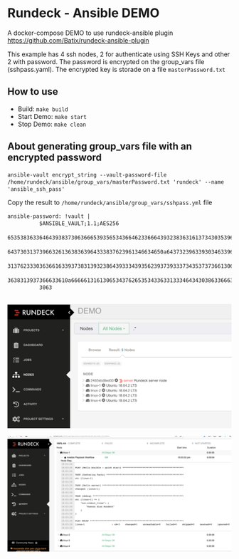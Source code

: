 
# Rundeck - Ansible DEMO

A docker-compose DEMO to use rundeck-ansible plugin https://github.com/Batix/rundeck-ansible-plugin

This example has 4 ssh nodes, 2 for authenticate using SSH Keys and other 2 with password.
The password is encrypted on the group_vars file (sshpass.yaml). The encrypted key is storade on a file `masterPassword.txt`

## How to use

* Build: `make build`
* Start Demo: `make start`
* Stop Demo: `make clean`

## About generating group_vars file with an encrypted password

```
ansible-vault encrypt_string --vault-password-file /home/rundeck/ansible/group_vars/masterPassword.txt 'rundeck' --name 'ansible_ssh_pass'

```

Copy the result to `/home/rundeck/ansible/group_vars/sshpass.yml` file

```
ansible-password: !vault |
          $ANSIBLE_VAULT;1.1;AES256
          65353836336464393837306366653935653436646233666439323836316137343035396332323035
          6437303137396632613638363964333837623961346634650a643732396339303463396336643238
          31376233303636616339373831393238643933343935623937393337343537373661306563613631
          3638313937366633610a666661316130653437626535343363313334643430386336663763343837
          3063
          
```


![screenshot1](screenshots/screenshot1.png)

![screenshot2](screenshots/screenshot2.png)


